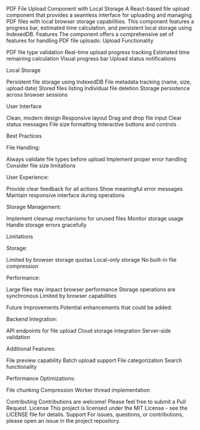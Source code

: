 PDF File Upload Component with Local Storage
A React-based file upload component that provides a seamless interface for uploading and managing PDF files with local browser storage capabilities. This component features a progress bar, estimated time calculation, and persistent local storage using IndexedDB.
Features
The component offers a comprehensive set of features for handling PDF file uploads:
Upload Functionality

PDF file type validation
Real-time upload progress tracking
Estimated time remaining calculation
Visual progress bar
Upload status notifications

Local Storage

Persistent file storage using IndexedDB
File metadata tracking (name, size, upload date)
Stored files listing
Individual file deletion
Storage persistence across browser sessions

User Interface

Clean, modern design
Responsive layout
Drag and drop file input
Clear status messages
File size formatting
Interactive buttons and controls

Best Practices

File Handling:

Always validate file types before upload
Implement proper error handling
Consider file size limitations


User Experience:

Provide clear feedback for all actions
Show meaningful error messages
Maintain responsive interface during operations


Storage Management:

Implement cleanup mechanisms for unused files
Monitor storage usage
Handle storage errors gracefully



Limitations

Storage:

Limited by browser storage quotas
Local-only storage
No built-in file compression


Performance:

Large files may impact browser performance
Storage operations are synchronous
Limited by browser capabilities



Future Improvements
Potential enhancements that could be added:

Backend Integration:

API endpoints for file upload
Cloud storage integration
Server-side validation


Additional Features:

File preview capability
Batch upload support
File categorization
Search functionality


Performance Optimizations:

File chunking
Compression
Worker thread implementation



Contributing
Contributions are welcome! Please feel free to submit a Pull Request.
License
This project is licensed under the MIT License - see the LICENSE file for details.
Support
For issues, questions, or contributions, please open an issue in the project repository.
